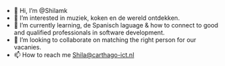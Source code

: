- 👋 Hi, I’m @Shilamk
- 👀 I’m interested in muziek, koken en de wereld ontdekken. 
- 🌱 I’m currently learning, de Spanisch laguage & how to connect to good and qualified professionals in software development.
- 💞️ I’m looking to collaborate on matching the right person for our vacanies.
- 📫 How to reach me Shila@carthago-ict.nl

<!---
Shilamk/Shilamk is a ✨ special ✨ repository because its `README.md` (this file) appears on your GitHub profile.
You can click the Preview link to take a look at your changes.
--->
